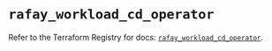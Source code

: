 # `rafay_workload_cd_operator`

Refer to the Terraform Registry for docs: [`rafay_workload_cd_operator`](https://registry.terraform.io/providers/rafaysystems/rafay/1.1.52/docs/resources/workload_cd_operator).
